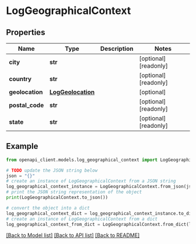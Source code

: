 # LogGeographicalContext


## Properties

Name | Type | Description | Notes
------------ | ------------- | ------------- | -------------
**city** | **str** |  | [optional] [readonly] 
**country** | **str** |  | [optional] [readonly] 
**geolocation** | [**LogGeolocation**](LogGeolocation.md) |  | [optional] 
**postal_code** | **str** |  | [optional] [readonly] 
**state** | **str** |  | [optional] [readonly] 

## Example

```python
from openapi_client.models.log_geographical_context import LogGeographicalContext

# TODO update the JSON string below
json = "{}"
# create an instance of LogGeographicalContext from a JSON string
log_geographical_context_instance = LogGeographicalContext.from_json(json)
# print the JSON string representation of the object
print(LogGeographicalContext.to_json())

# convert the object into a dict
log_geographical_context_dict = log_geographical_context_instance.to_dict()
# create an instance of LogGeographicalContext from a dict
log_geographical_context_from_dict = LogGeographicalContext.from_dict(log_geographical_context_dict)
```
[[Back to Model list]](../README.md#documentation-for-models) [[Back to API list]](../README.md#documentation-for-api-endpoints) [[Back to README]](../README.md)


